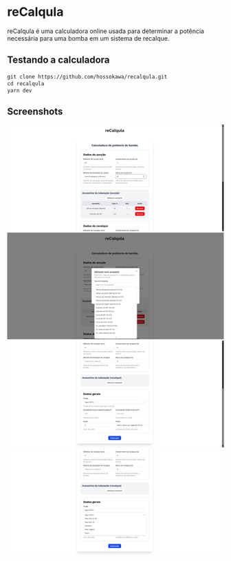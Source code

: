 # reCalqula
reCalqula é uma calculadora online usada para determinar a potência necessária para uma bomba em um sistema de recalque.
## Testando a calculadora
```
git clone https://github.com/hossokawa/recalqula.git
cd recalqula
yarn dev
```
## Screenshots
![Seção de sucção](./screenshots/calculadora_1.png)
![Modal de acessórios](./screenshots/calculadora_2.png)
![Seção de recalque/geral](./screenshots/calculadora_gerais.png)
![Opções de líquidos](./screenshots/calculadora_4.png)

